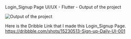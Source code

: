 Login_Signup Page UI/UX - Flutter - 
Output of the project


![Output of the project](https://user-images.githubusercontent.com/73419211/114295163-27163880-9ac3-11eb-8f08-f18922de7f7b.jpg)


Here is the Dribble Link that I made this Login_Signup Page.
https://dribbble.com/shots/15230513-Sign-up-Daily-UI-001
